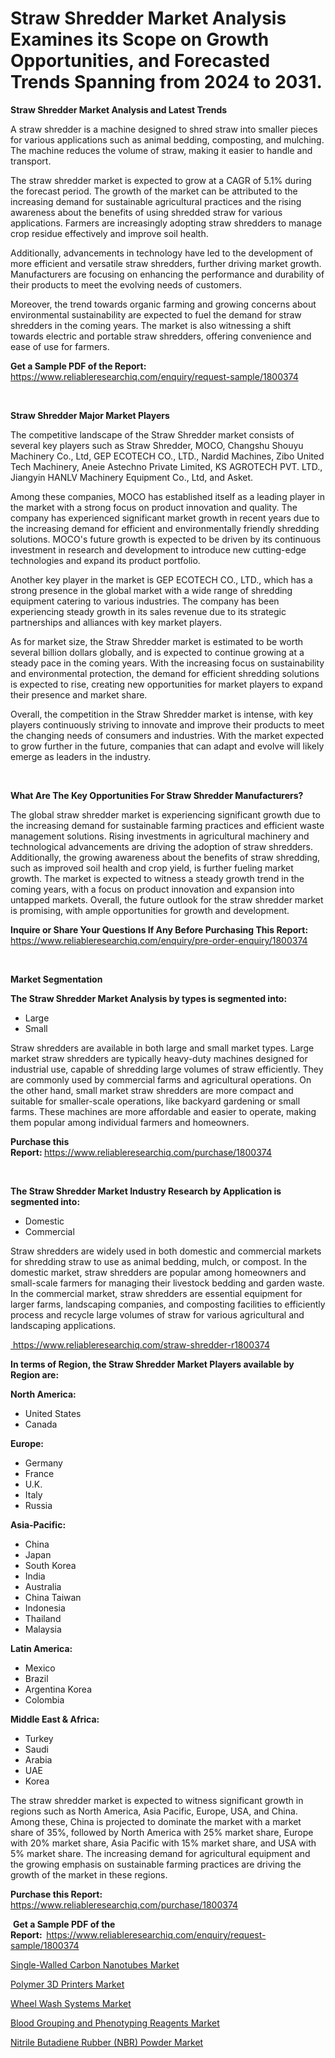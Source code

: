 <p><h1>Straw Shredder Market Analysis Examines its Scope on Growth Opportunities, and Forecasted Trends Spanning from 2024 to 2031.</h1></p><p><strong>Straw Shredder Market Analysis and Latest Trends</strong></p>
<p><p>A straw shredder is a machine designed to shred straw into smaller pieces for various applications such as animal bedding, composting, and mulching. The machine reduces the volume of straw, making it easier to handle and transport.</p><p>The straw shredder market is expected to grow at a CAGR of 5.1% during the forecast period. The growth of the market can be attributed to the increasing demand for sustainable agricultural practices and the rising awareness about the benefits of using shredded straw for various applications. Farmers are increasingly adopting straw shredders to manage crop residue effectively and improve soil health.</p><p>Additionally, advancements in technology have led to the development of more efficient and versatile straw shredders, further driving market growth. Manufacturers are focusing on enhancing the performance and durability of their products to meet the evolving needs of customers.</p><p>Moreover, the trend towards organic farming and growing concerns about environmental sustainability are expected to fuel the demand for straw shredders in the coming years. The market is also witnessing a shift towards electric and portable straw shredders, offering convenience and ease of use for farmers.</p></p>
<p><strong>Get a Sample PDF of the Report:&nbsp;</strong> <a href="https://www.reliableresearchiq.com/enquiry/request-sample/1800374">https://www.reliableresearchiq.com/enquiry/request-sample/1800374</a></p>
<p>&nbsp;</p>
<p><strong>Straw Shredder Major Market Players</strong></p>
<p><p>The competitive landscape of the Straw Shredder market consists of several key players such as Straw Shredder, MOCO, Changshu Shouyu Machinery Co., Ltd, GEP ECOTECH CO., LTD., Nardid Machines, Zibo United Tech Machinery, Aneie Astechno Private Limited, KS AGROTECH PVT. LTD., Jiangyin HANLV Machinery Equipment Co., Ltd, and Asket. </p><p>Among these companies, MOCO has established itself as a leading player in the market with a strong focus on product innovation and quality. The company has experienced significant market growth in recent years due to the increasing demand for efficient and environmentally friendly shredding solutions. MOCO's future growth is expected to be driven by its continuous investment in research and development to introduce new cutting-edge technologies and expand its product portfolio.</p><p>Another key player in the market is GEP ECOTECH CO., LTD., which has a strong presence in the global market with a wide range of shredding equipment catering to various industries. The company has been experiencing steady growth in its sales revenue due to its strategic partnerships and alliances with key market players.</p><p>As for market size, the Straw Shredder market is estimated to be worth several billion dollars globally, and is expected to continue growing at a steady pace in the coming years. With the increasing focus on sustainability and environmental protection, the demand for efficient shredding solutions is expected to rise, creating new opportunities for market players to expand their presence and market share.</p><p>Overall, the competition in the Straw Shredder market is intense, with key players continuously striving to innovate and improve their products to meet the changing needs of consumers and industries. With the market expected to grow further in the future, companies that can adapt and evolve will likely emerge as leaders in the industry.</p></p>
<p>&nbsp;</p>
<p><strong>What Are The Key Opportunities For Straw Shredder Manufacturers?</strong></p>
<p><p>The global straw shredder market is experiencing significant growth due to the increasing demand for sustainable farming practices and efficient waste management solutions. Rising investments in agricultural machinery and technological advancements are driving the adoption of straw shredders. Additionally, the growing awareness about the benefits of straw shredding, such as improved soil health and crop yield, is further fueling market growth. The market is expected to witness a steady growth trend in the coming years, with a focus on product innovation and expansion into untapped markets. Overall, the future outlook for the straw shredder market is promising, with ample opportunities for growth and development.</p></p>
<p><strong>Inquire or Share Your Questions If Any Before Purchasing This Report:</strong> <a href="https://www.reliableresearchiq.com/enquiry/pre-order-enquiry/1800374">https://www.reliableresearchiq.com/enquiry/pre-order-enquiry/1800374</a></p>
<p>&nbsp;</p>
<p><strong>Market Segmentation</strong></p>
<p><strong>The Straw Shredder Market Analysis by types is segmented into:</strong></p>
<p><ul><li>Large</li><li>Small</li></ul></p>
<p><p>Straw shredders are available in both large and small market types. Large market straw shredders are typically heavy-duty machines designed for industrial use, capable of shredding large volumes of straw efficiently. They are commonly used by commercial farms and agricultural operations. On the other hand, small market straw shredders are more compact and suitable for smaller-scale operations, like backyard gardening or small farms. These machines are more affordable and easier to operate, making them popular among individual farmers and homeowners.</p></p>
<p><strong>Purchase this Report:&nbsp;</strong><a href="https://www.reliableresearchiq.com/purchase/1800374">https://www.reliableresearchiq.com/purchase/1800374</a></p>
<p>&nbsp;</p>
<p><strong>The Straw Shredder Market Industry Research by Application is segmented into:</strong></p>
<p><ul><li>Domestic</li><li>Commercial</li></ul></p>
<p><p>Straw shredders are widely used in both domestic and commercial markets for shredding straw to use as animal bedding, mulch, or compost. In the domestic market, straw shredders are popular among homeowners and small-scale farmers for managing their livestock bedding and garden waste. In the commercial market, straw shredders are essential equipment for larger farms, landscaping companies, and composting facilities to efficiently process and recycle large volumes of straw for various agricultural and landscaping applications.</p></p>
<p><a href="https://www.reliableresearchiq.com/straw-shredder-r1800374">&nbsp;https://www.reliableresearchiq.com/straw-shredder-r1800374</a></p>
<p><strong>In terms of Region, the Straw Shredder Market Players available by Region are:</strong></p>
<p>
    <p> <strong> North America: </strong>
        <ul>
            <li>United States</li>
            <li>Canada</li>
        </ul>
        </p> 
    <p> <strong> Europe: </strong>
        <ul>
            <li>Germany</li>
            <li>France</li>
            <li>U.K.</li>
            <li>Italy</li>
            <li>Russia</li>
        </ul>
        </p> 
    <p> <strong> Asia-Pacific: </strong>
        <ul>
            <li>China</li>
            <li>Japan</li>
            <li>South Korea</li>
            <li>India</li>
            <li>Australia</li>
            <li>China Taiwan</li>
            <li>Indonesia</li>
            <li>Thailand</li>
            <li>Malaysia</li>
        </ul>
        </p> 
    <p> <strong> Latin America: </strong>
        <ul>
            <li>Mexico</li>
            <li>Brazil</li>
            <li>Argentina Korea</li>
            <li>Colombia</li>
        </ul>
        </p> 
    <p> <strong> Middle East & Africa: </strong>
        <ul>
            <li>Turkey</li>
            <li>Saudi</li>
            <li>Arabia</li>
            <li>UAE</li>
            <li>Korea</li>
        </ul>
    </p>
    </p>
<p><p>The straw shredder market is expected to witness significant growth in regions such as North America, Asia Pacific, Europe, USA, and China. Among these, China is projected to dominate the market with a market share of 35%, followed by North America with 25% market share, Europe with 20% market share, Asia Pacific with 15% market share, and USA with 5% market share. The increasing demand for agricultural equipment and the growing emphasis on sustainable farming practices are driving the growth of the market in these regions.</p></p>
<p><strong>Purchase this Report: </strong><a href="https://www.reliableresearchiq.com/purchase/1800374">https://www.reliableresearchiq.com/purchase/1800374</a></p>
<p>&nbsp;<strong>Get a Sample PDF of the Report:&nbsp;&nbsp;</strong><a href="https://www.reliableresearchiq.com/enquiry/request-sample/1800374">https://www.reliableresearchiq.com/enquiry/request-sample/1800374</a></p>
<p><strong></strong></p>
<p><p><a href="https://medium.com/@jakobeblake51/single-walled-carbon-nanotubes-market-investigation-industry-evolution-and-forecast-till-2031-a0cde59479be">Single-Walled Carbon Nanotubes Market</a></p><p><a href="https://github.com/kishanagarner91/Market-Research-Report-List-1/blob/main/polymer-3d-printers-market.md">Polymer 3D Printers Market</a></p><p><a href="https://github.com/hrhzhypq19/Market-Research-Report-List-1/blob/main/wheel-wash-systems-market.md">Wheel Wash Systems Market</a></p><p><a href="https://medium.com/@rontayewer0/blood-grouping-and-phenotyping-reagents-market-trends-a-detailed-study-of-its-market-segmentation-7e20f49bf1dd">Blood Grouping and Phenotyping Reagents Market</a></p><p><a href="https://medium.com/@brisistensen57567/nitrile-butadiene-rubber-nbr-powder-market-emerging-trends-and-future-prospects-for-period-from-aaf960c76bcb?postPublishedType=initial">Nitrile Butadiene Rubber (NBR) Powder Market</a></p></p>